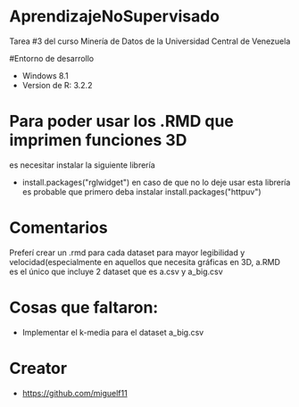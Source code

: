 # AprendizajeNoSupervisado
Tarea #3 del curso Minería de Datos de la Universidad Central de Venezuela

#Entorno de desarrollo
- Windows 8.1
- Version  de R: 3.2.2

# Para poder usar los .RMD que imprimen funciones 3D
es necesitar instalar la siguiente librería
- install.packages("rglwidget")
en caso de que no lo deje usar esta librería es probable que primero deba instalar
install.packages("httpuv")


# Comentarios
Preferí crear un .rmd para cada dataset para mayor legibilidad y velocidad(especialmente en aquellos que necesita gráficas en 3D,
a.RMD es el único que incluye 2 dataset que es a.csv y a_big.csv

# Cosas que faltaron:
- Implementar el k-media para el dataset a_big.csv 

# Creator
 - https://github.com/miguelf11
